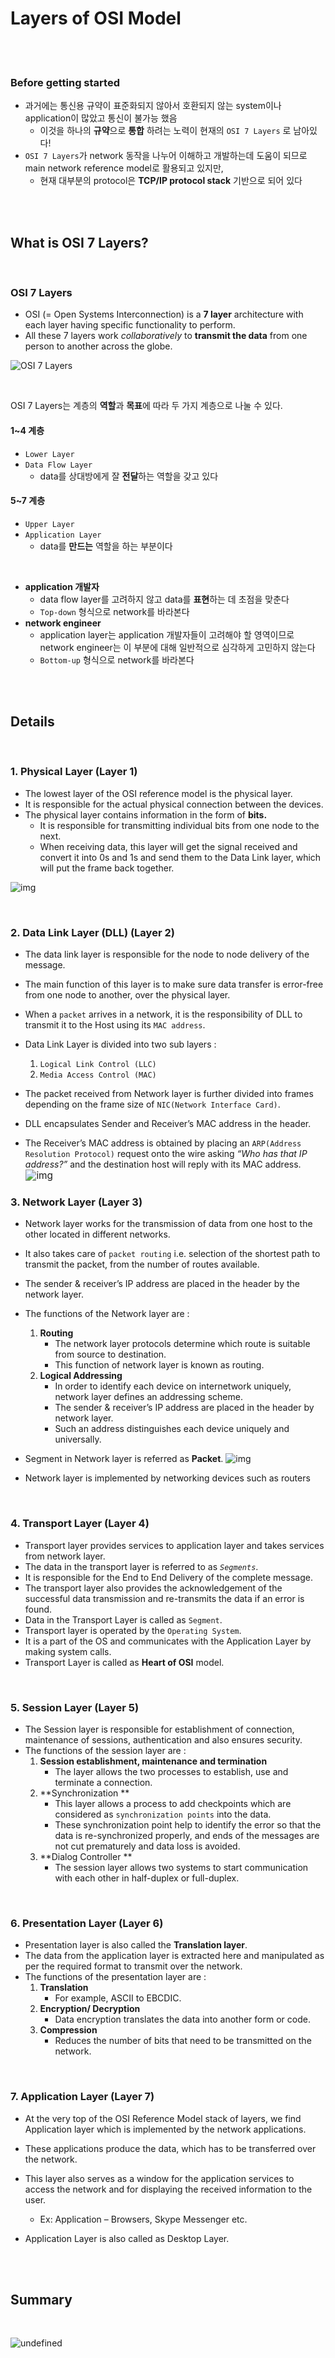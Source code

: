 # Layers of OSI Model

<br>

<br>

### Before getting started

- 과거에는 통신용 규약이 표준화되지 않아서 호환되지 않는 system이나 application이 많았고 통신이 불가능 했음
  - 이것을 하나의 **규약**으로 **통합** 하려는 노력이 현재의 `OSI 7 Layers` 로 남아있다!
- `OSI 7 Layers`가 network 동작을 나누어 이해하고 개발하는데 도움이 되므로 main network reference model로 활용되고 있지만, 
  - 현재 대부분의 protocol은 **TCP/IP protocol stack** 기반으로 되어 있다 

<br>

<br>

## What is OSI 7 Layers?

<br>

### OSI 7 Layers

- OSI (= Open Systems Interconnection) is a **7 layer** architecture with each layer having specific functionality to perform.
- All these 7 layers work *collaboratively* to **transmit the data** from one person to another across the globe.

![OSI 7 Layers](../images/The_7_Layers_of_OSI.png)

<br>

OSI 7 Layers는 계층의 **역할**과 **목표**에 따라 두 가지 계층으로 나눌 수 있다.

#### 1~4 계층

- `Lower Layer`
- `Data Flow Layer`
  - data를 상대방에게 잘 **전달**하는 역할을 갖고 있다

#### 5~7 계층

- `Upper Layer`
- `Application Layer`
  - data를 **만드는** 역할을 하는 부분이다

<br>

- **application 개발자**
  - data flow layer를 고려하지 않고 data를 **표현**하는 데 초점을 맞춘다
  - `Top-down` 형식으로 network를 바라본다
- **network engineer**
  - application layer는 application 개발자들이 고려해야 할 영역이므로 network engineer는 이 부분에 대해 일반적으로 심각하게 고민하지 않는다
  - `Bottom-up` 형식으로 network를 바라본다



<br>

<br>

## Details

<br>

### 1. Physical Layer (Layer 1) 

- The lowest layer of the OSI reference model is the physical layer. 
- It is responsible for the actual physical connection between the devices. 
- The physical layer contains information in the form of **bits.** 
  - It is responsible for transmitting individual bits from one node to the next. 
  - When receiving data, this layer will get the signal received and convert it into 0s and 1s and send them to the Data Link layer, which will put the frame back together.

![img](https://media.geeksforgeeks.org/wp-content/uploads/computer-network-osi-model-layers-bits.png)

<br>



### 2. Data Link Layer (DLL) (Layer 2) 

- The data link layer is responsible for the node to node delivery of the message. 
- The main function of this layer is to make sure data transfer is error-free from one node to another, over the physical layer. 
- When a `packet` arrives in a network, it is the responsibility of DLL to transmit it to the Host using its `MAC address`.
- Data Link Layer is divided into two sub layers :
  1. `Logical Link Control (LLC)`
  2. `Media Access Control (MAC)`

- The packet received from Network layer is further divided into frames depending on the frame size of `NIC(Network Interface Card)`. 
- DLL encapsulates Sender and Receiver’s MAC address in the header.
- The Receiver’s MAC address is obtained by placing an `ARP(Address Resolution Protocol)` request onto the wire asking *“Who has that IP address?”* and the destination host will reply with its MAC address.
  <img src="https://media.geeksforgeeks.org/wp-content/uploads/computer-network-osi-model-layers-framing.png" alt="img" style="zoom:110%; " />

### 3. Network Layer (Layer 3) 

- Network layer works for the transmission of data from one host to the other located in different networks. 
- It also takes care of `packet routing` i.e. selection of the shortest path to transmit the packet, from the number of routes available. 
- The sender & receiver’s IP address are placed in the header by the network layer.
- The functions of the Network layer are :
  1. **Routing** 
     - The network layer protocols determine which route is suitable from source to destination. 
     - This function of network layer is known as routing.
  2. **Logical Addressing** 
     - In order to identify each device on internetwork uniquely, network layer defines an addressing scheme. 
     - The sender & receiver’s IP address are placed in the header by network layer. 
     - Such an address distinguishes each device uniquely and universally.

- Segment in Network layer is referred as **Packet**.
  ![img](https://media.geeksforgeeks.org/wp-content/uploads/computer-network-osi-model-layers-packet.png)
- Network layer is implemented by networking devices such as routers

<br>

### 4. Transport Layer (Layer 4) 

- Transport layer provides services to application layer and takes services from network layer.
- The data in the transport layer is referred to as *`Segments`*. 
- It is responsible for the End to End Delivery of the complete message. 
- The transport layer also provides the acknowledgement of the successful data transmission and re-transmits the data if an error is found.
- Data in the Transport Layer is called as  `Segment`.
- Transport layer is operated by the `Operating System`. 
- It is a part of the OS and communicates with the Application Layer by making system calls.
- Transport Layer is called as **Heart of OSI** model.
  

<br>

### 5. Session Layer (Layer 5)

- The Session layer is responsible for establishment of connection, maintenance of sessions, authentication and also ensures security.
- The functions of the session layer are :
  1. **Session establishment, maintenance and termination** 
     -  The layer allows the two processes to establish, use and terminate a connection.
  2. **Synchronization ** 
     -  This layer allows a process to add checkpoints which are considered as `synchronization points` into the data. 
     - These synchronization point help to identify the error so that the data is re-synchronized properly, and ends of the messages are not cut prematurely and data loss is avoided.
  3. **Dialog Controller ** 
     - The session layer allows two systems to start communication with each other in half-duplex or full-duplex.

<br>

### 6. Presentation Layer (Layer 6) 

- Presentation layer is also called the **Translation layer**.
- The data from the application layer is extracted here and manipulated as per the required format to transmit over the network.
- The functions of the presentation layer are :
  1. **Translation**
     - For example, ASCII to EBCDIC.
  2. **Encryption/ Decryption** 
     - Data encryption translates the data into another form or code. 
  3. **Compression** 
     - Reduces the number of bits that need to be transmitted on the network.

<br>

### 7. Application Layer (Layer 7) 

- At the very top of the OSI Reference Model stack of layers, we find Application layer which is implemented by the network applications. 
- These applications produce the data, which has to be transferred over the network. 
- This layer also serves as a window for the application services to access the network and for displaying the received information to the user.
  - Ex: Application – Browsers, Skype Messenger etc.

- Application Layer is also called as Desktop Layer.

<br>

<br>

## Summary

<br>

![undefined](https://www.cloudflare.com/img/learning/ddos/what-is-a-ddos-attack/osi-model-7-layers.svg)